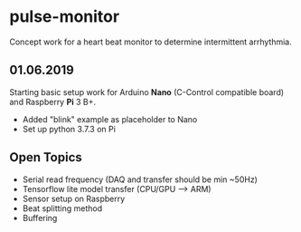 # pulse-monitor
Concept work for a heart beat monitor to determine intermittent arrhythmia. 

## 01.06.2019
Starting basic setup work for Arduino **Nano** (C-Control compatible board) and Raspberry **Pi** 3 B+.
 - Added "blink" example as placeholder to Nano
 - Set up python 3.7.3 on Pi

## Open Topics
 - Serial read frequency (DAQ and transfer should be min ~50Hz)
 - Tensorflow lite model transfer (CPU/GPU --> ARM)
 - Sensor setup on Raspberry
 - Beat splitting method
 - Buffering

